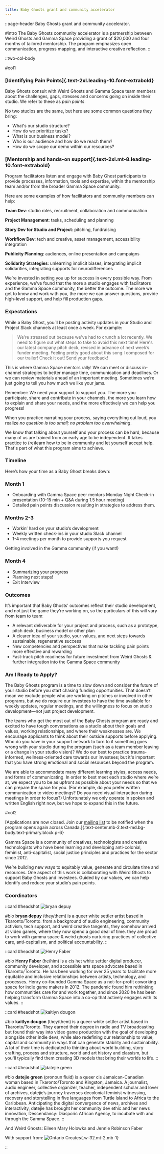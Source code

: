 ```yaml
---
title: Baby Ghosts grant and community accelerator
---
```


::page-header
Baby Ghosts grant and community accelerator.

#intro
The Baby Ghosts community accelerator is a partnership between
Weird Ghosts and Gamma Space providing a grant of $20,000 and four
months of tailored mentorship. The program emphasizes open
communication, progress mapping, and interactive creative
reflection.
::

::two-col-body

#col1

### [Identifying Pain Points]{.text-2xl.leading-10.font-extrabold}

Baby Ghosts consult with Weird Ghosts and Gamma Space team
members about the challenges, gaps, stresses and concerns
going on inside their studio. We refer to these as
_pain points_.

No two studios are the same, but here are some common
questions they bring:

- What's our studio structure?
- How do we prioritize tasks?
- What is our business model?
- Who is our audience and how do we reach them?
- How do we scope our demo within our resources?

### [Mentorship and hands-on support]{.text-2xl.mt-8.leading-10.font-extrabold}

Program facilitators listen and engage with Baby Ghost
participants to provide processes, information, tools and
expertise, within the mentorship team and/or from the broader
Gamma Space community.

Here are some examples of how facilitators and community
members can help:

**Team Dev**: studio roles, recruitment, collaboration
and communication

**Project Management**: tasks, scheduling and planning

**Story Dev for Studio and Project**: pitching,
fundraising

**Workflow Dev**: tech and creative, asset management,
accessibility integration

**Publicity Planning**: audiences, online presentation
and campaigns

**Solidarity Strategies**: unlearning implicit biases;
integrating implicit solidarities, integrating supports for
neurodifferences

We’re invested in setting you up for success in every possible
way. From experience, we’ve found that the more a studio
engages with facilitators and the Gamma Space community, the
better the outcome. The more we get to know and work with you,
the more we can answer questions, provide high-level support,
and help fill production gaps.

### Expectations

While a Baby Ghost, you’ll be posting activity updates in your
Studio and Project Slack channels at least once a week. For
example:

> We're stressed out because we've had to crunch a lot recently. We need to figure out what steps to take to avoid this next time!
> Here's our latest company pitch deck, revised in advance of next week’s funder meeting.
> Feeling pretty good about this song I composed for our trailer! Check it out! Send your feedback!

This is where Gamma Space mentors rally! We can meet or
discuss in-channel strategies to better manage time,
communication and deadlines. Or we can review materials ahead
of an important meeting. Sometimes we’re just going to tell
you how much we like your jams.

Remember: We need your support to support you. The more you
participate, share and contribute in your channels, the more
you learn how to explain and share your needs, and the more
effectively we can help you progress!

When you practice narrating your process, saying everything
out loud, you realize
_no question is too small; no problem too overwhelming_.

We know that talking about yourself and your process can be
hard, because many of us are trained from an early age to be
independent. It takes practice to (re)learn how to be in
community and let yourself accept help. That's part of
what this program aims to achieve.

### Timeline

Here’s how your time as a Baby Ghost breaks down:

### Month 1

- Onboarding with Gamma Space peer mentors
  Monday Night Check-in presentation (10-15 min + Q&A during 1.5 hour meeting)
- Detailed pain points discussion resulting in strategies to
  address them.

### Months 2-3

- Workin’ hard on your studio’s development</li>
- Weekly written check-ins in your studio Slack channel</li>
- 1-4 meetings per month to provide supports you request

Getting involved in the Gamma community (if you want!)

### Month 4

- Summarizing your progress
- Planning next steps!
- Exit Interview

### Outcomes

It’s important that Baby Ghosts’ outcomes reflect their studio
development, and not just the game they’re working on, so the
particulars of this will vary from team to team:

- A relevant deliverable for your project and process, such as
  a prototype, pitch deck, business model or other plan
- A clearer idea of your studio, your values, and next steps
  towards sustainable, regenerative success
- New competencies and perspectives that make tackling pain
  points more effective and rewarding
- Fast-track pitch readiness for future investment from Weird
  Ghosts &amp; further integration into the Gamma Space
  community

### Am I Ready to Apply?

The Baby Ghosts program is a time to slow down and consider
the future of your studio before you start chasing funding
opportunities. That doesn’t mean we exclude people who are
working on pitches or involved in other programs, but we do
require our investees to have the time available for weekly
updates, regular meetings, and the willingness to focus on
studio development—not just project development.

The teams who get the most out of the Baby Ghosts program are
ready and excited to have tough conversations as a studio
about their goals and values, working relationships, and where
their weaknesses are. We encourage applicants to think about
their outside supports before applying. Who do you have in
your support network to turn to if something goes wrong with
your studio during the program (such as a team member leaving
or a change in your studio vision)? We do our best to practice
trauma-informed, wellness-oriented care towards our investees;
but it's important that you have strong emotional and social
resources beyond the program.

We are able to accommodate many different learning styles,
access needs, and forms of communicating. In order to best
meet each studio where we’re at, we expect you to be as
upfront as possible about your needs so that we can prepare
the space for you. (For example, do you prefer written
communication to video meetings? Do you need visual
interaction during meetings in order to focus?) Unfortunately
we only operate in spoken and written English right now, but
we hope to expand this in the future.

#col2

[Applications are now closed. Join our
[mailing list](/mailing-list) to be
notified when the program opens again across Canada.]{.text-center.mb-2.text-md.bg-body.text-primary.block.p-6}

Gamma Space is a community of creatives, technologists and
creative technologists who have been learning and
developing anti-colonial, feminist, anti-capitalist,
social justice principles and practices for the sector
since 2012.

We’re building new ways to equitably value, generate and
circulate time and resources. One aspect of this work is
collaborating with Weird Ghosts to support Baby Ghosts and
investees. Guided by our values, we can help identify and
reduce your studio’s pain points.

### Coordinators

::card
#headshot
![bryan depuy](/img/bryan_bw.jpg)

#bio
**bryan depuy** (they/them) is a queer white settler
artist based in Tkaronto/Toronto. from a background of
audio engineering, community activism, tech support, and
weird creative tangents, they somehow arrived at video
games, where they now spend a good deal of time. they
are proud to work with gamma space & weird ghosts
nurturing practices of collective care, anti-capitalism,
and political accountability.
::

::card
#headshot
![Henry Faber](/img/henry_faber_bw.jpg)

#bio
**Henry Faber** (he/him) is a cis het white settler
digital producer, community developer, and accessible
arts space advocate based in Tkaronto/Toronto. He has
been working for over 25 years to facilitate more
equitable and inclusive relationships between artists,
technology, and processes. Henry co-founded Gamma Space
as a not-for-profit coworking space for indie game
makers in 2012. The pandemic found him rethinking how
communities care for and work together, and since 2020
he has been helping transform Gamma Space into a co-op
that actively engages with its values.
::

::card
#headshot
![kaitlyn dougon](/img/kaitlyn_dougon_bw.jpg)

#bio
**kaitlyn dougon** (they/them) is a queer white
settler artist based in Tkaronto/Toronto. They earned
their degree in radio and TV broadcasting but found
their way into video game production with the goal of
developing alongside other indie devs, while also
redefining our relationship to value, capital and
community in ways that can generate stability and
sustainability. A lot of their time is dedicated to
thinking about world building, story crafting, process
and structure, world and art history and classism, but
you'll typically find them creating 3D models that bring
their worlds to life.
::

::card
#headshot
![datejie green](/img/datejie_bw.jpeg)

#bio
**datejie green** (pronoun fluid) is a queer cis
Jamaican-Canadian woman based in Tkaronto/Toronto and
Kingston, Jamaica. A journalist, audio engineer,
collective organizer, teacher, independent scholar and
lover of archives, datejie’s journey traverses
decolonial feminist witnessing, recovery and
storytelling in five languages from Turtle Island to
Africa to the Caribbean. Anticipating the digital
convergence of news, archives and interactivity, datejie
has brought her community dev ethic and her news
innovation, Descendancy: Diasporic African Agency, to
incubate with and through the Gamma Space.
::

And Weird Ghosts: Eileen Mary Holowka and Jennie Robinson
Faber

With support from:
![Ontario Creates](/img/oc-logo.png){.w-32.mt-2.mb-1}

<!-- :apply-now-button -->

::
